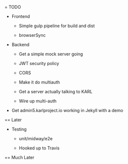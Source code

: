 = TODO

- Frontend

    - Simple gulp pipeline for build and dist
    
    - browserSync

- Backend

    - Get a simple mock server going
  
    - JWT security policy
  
    - CORS
  
    - Make it do multiauth
  
    - Get a server actually talking to KARL
  
    - Wire up multi-auth

- Get admin5.karlproject.io working in Jekyll with a demo

== Later

- Testing

    - unit/midway/e2e
    
    - Hooked up to Travis

== Much Later